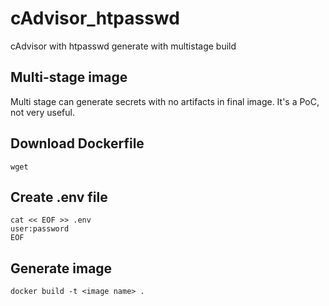 # cAdvisor_htpasswd
cAdvisor with htpasswd generate with multistage build


## Multi-stage image

Multi stage can generate secrets with no artifacts in final image. It's a PoC, not very useful.

## Download Dockerfile

```
wget 
```

## Create .env file

```
cat << EOF >> .env
user:password
EOF
```

## Generate image

```
docker build -t <image name> .
```



